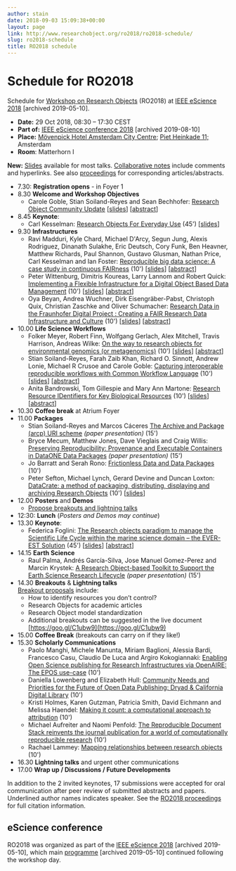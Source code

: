 ```yaml
---
author: stain
date: 2018-09-03 15:09:38+00:00
layout: page
link: http://www.researchobject.org/ro2018/ro2018-schedule/
slug: ro2018-schedule
title: RO2018 schedule
---
```

# Schedule for RO2018

Schedule for [Workshop on Research Objects](http://researchobject.org/ro2018/) (RO2018) at [IEEE eScience 2018](http://archive.is/X2PYb) [archived 2019-05-10].

* **Date:** 29 Oct 2018, 08:30 – 17:30 CEST
* **Part of:** [IEEE eScience conference 2018](http://archive.is/y9rva) [archived 2019-08-10]
* **Place:** [Mövenpick Hotel Amsterdam City Centre](https://www.movenpick.com/en/europe/netherlands/amsterdam/hotel-amsterdam/meetings/); [Piet Heinkade 11;](https://www.google.com/maps/place/Piet+Heinkade+11,+1019+BR+Amsterdam,+Netherlands) Amsterdam
* **Room**: Matterhorn I

**New:** [Slides](https://www.dropbox.com/sh/i2060ctj1wzglax/AAAuiVDKaDFMOzwyYSQxw67ba?dl=0) available for most talks. [Collaborative notes]( https://goo.gl/C1ubw9) include comments and hyperlinks. See also [proceedings](http://www.researchobject.org/ro2018/ro2018-proceedings/) for corresponding articles/abstracts.

* 7.30: **Registration opens** - in Foyer 1
* 8.30 **Welcome and Workshop Objectives**
  - Carole Goble, Stian Soiland-Reyes and Sean Bechhofer:
  [Research Object Community Update](https://doi.org/10.5281/zenodo.1484286) [[slides](https://doi.org/10.5281/zenodo.1484286)] [[abstract](https://doi.org/10.5281/zenodo.1313066)]
* 8.45 **Keynote**: 
  - Carl Kesselman:
  [Research Objects For Everyday Use](https://doi.org/10.5281/zenodo.1484341) (45') [[slides](https://doi.org/10.5281/zenodo.1484341)]
* 9.30 **Infrastructures**
  - Ravi Madduri, Kyle Chard, Michael D'Arcy, Segun Jung, Alexis Rodriguez, Dinanath Sulakhe, Eric Deutsch, Cory Funk, Ben Heavner, Matthew Richards, Paul Shannon, Gustavo Glusman, Nathan Price, Carl Kesselman and Ian Foster:
  [Reproducible big data science: A case study in continuous FAIRness](https://doi.org/10.5281/zenodo.1484403) (10') [[slides](https://doi.org/10.5281/zenodo.1484403)] [[abstract](http://doi.org/10.5281/zenodo.1310034)]
  - Peter Wittenburg, Dimitris Koureas, Larry Lannom and Robert Quick:
  [Implementing a Flexible Infrastructure for a Digital Object Based Data Management](https://doi.org/10.5281/zenodo.1484424) (10') [[slides](https://doi.org/10.5281/zenodo.1484424)] [[abstract](https://doi.org/10.5281/zenodo.1310621)]
  - Oya Beyan, Andrea Wuchner, Dirk Eisengräber-Pabst, Christoph Quix, Christian Zaschke and Oliver Schumacher:
  [Research Data in the Fraunhofer Digital Project : Creating a FAIR Research Data Infrastructure and Culture](https://doi.org/10.5281/zenodo.1484442) (10') [[slides](https://doi.org/10.5281/zenodo.1484442)] [[abstract](https://doi.org/10.5281/zenodo.1441011)]
* 10.00 **Life Science Workflows**
  - Folker Meyer, Robert Finn, Wolfgang Gerlach, Alex Mitchell, Travis Harrison, Andreas Wilke:
  [On the way to research objects for environmental genomics (or metagenomics)](https://doi.org/10.5281/zenodo.1484480) (10') [[slides](https://doi.org/10.5281/zenodo.1484480)] [[abstract](https://doi.org/10.5281/zenodo.1309962)]
  - Stian Soiland-Reyes, Farah Zaib Khan, Richard O. Sinnott, Andrew Lonie, Michael R Crusoe and Carole Goble:
  [Capturing interoperable reproducible workflows with Common Workflow Language](https://doi.org/10.5281/zenodo.1484496) (10') [[slides](http://slides.com/soilandreyes/2018-10-29-cwlprov)] [[abstract](http://s11.no/2018/cwl.html)]
  - Anita Bandrowski, Tom Gillespie and Mary Ann Martone:
  [Research Resource IDentifiers for Key Biological Resources](https://doi.org/10.5281/zenodo.1484502) (10') [[slides](https://doi.org/10.5281/zenodo.1484502)] [[abstract](https://doi.org/10.5281/zenodo.1412731)]
* 10.30 **Coffee break** at Atrium Foyer
* 11.00 **Packages**
  - Stian Soiland-Reyes and Marcos Cáceres
[The Archive and Package (arcp) URI scheme](https://doi.org/10.5281/zenodo.1320264) _(paper presentation)_ (15')
  - Bryce Mecum, Matthew Jones, Dave Vieglais and Craig Willis:
[Preserving Reproducibility: Provenance and Executable Containers in DataONE Data Packages](https://doi.org/10.5281/zenodo.1420531) _(paper presentation)_ (15')
  - Jo Barratt and Serah Rono:
[Frictionless Data and Data Packages](https://doi.org/10.5281/zenodo.1301152) (10')
  - Peter Sefton, Michael Lynch, Gerard Devine and Duncan Loxton:
[DataCrate: a method of packaging, distributing, displaying and archiving Research Objects](https://data.research.uts.edu.au/examples/v1.0/datacrate-RO-2018/data/paper.html) (10') [[slides](http://ptsefton.com/2018/10/29/sefton-ro2018.htm)]
* 12.00 **Posters** and **Demos**
  - [Propose breakouts and lightning talks](https://goo.gl/C1ubw9)
* 12:30: **Lunch** (_Posters and Demos may continue_)
* 13.30 **Keynote**:
  - Federica Foglini:
  [The Research objects paradigm to manage the Scientific Life Cycle within the marine science domain – the EVER-EST Solution](https://doi.org/10.5281/zenodo.1484377) (45') [[slides](https://doi.org/10.5281/zenodo.1484377)] [[abstract](https://doi.org/10.5281/zenodo.1408170)]
* 14.15 **Earth Science**
  - Raul Palma, Andrés García-Silva, Jose Manuel Gomez-Perez and Marcin Krystek:
[A Research Object-based Toolkit to Support the Earth Science Research Lifecycle](http://sandbox.rohub.org/rodl/ROs/ROToolkit_ro2018-published/ROToolkit-ES-CR.pdf) _(paper presentation)_ (15')
* 14.30 **Breakouts** & **Lightning talks**  
  [Breakout proposals](https://docs.google.com/document/d/18Rxa6XEiPkcNPd7Uye58Wz-1wNEgVD9ijv0LwH7HAuI/edit#) include: 
  - How to identify resources you don’t control?
  - Research Objects for academic articles
  - Research Object model standardization
  - Additional breakouts can be suggested in the live document [https://goo.gl/C1ubw9](https://goo.gl/C1ubw9)
* 15.00 **Coffee Break** (breakouts can carry on if they like!)
* 15.30 **Scholarly Communications**
  - Paolo Manghi, Michele Manunta, Miriam Baglioni, Alessia Bardi, Francesco Casu, Claudio De Luca and Argiro Kokogiannaki:
  [Enabling Open Science publishing for Research Infrastructures via OpenAIRE: The EPOS use-case](https://doi.org/10.5281/zenodo.1412509) (10')
  - Daniella Lowenberg and Elizabeth Hull:
  [Community Needs and Priorities for the Future of Open Data Publishing: Dryad & California Digital Library](https://doi.org/10.5281/zenodo.1299320) (10')
  - Kristi Holmes, Karen Gutzman, Patricia Smith, David Eichmann and Melissa Haendel:
  [Making it count: a computational approach to attribution](https://doi.org/10.5281/zenodo.1312651) (10')
  - Michael Aufreiter and Naomi Penfold:
  [The Reproducible Document Stack reinvents the journal publication for a world of computationally reproducible research](https://doi.org/10.5281/zenodo.1311612) (10')
  - Rachael Lammey:
  [Mapping relationships between research objects](https://doi.org/10.5281/zenodo.1410238) (10')
*  16.30 **Lightning talks** and urgent other communications
* 17.00 **Wrap up / Discussions / Future Developments**


In addition to the 2 invited keynotes, 17 submissions were accepted for oral communication after peer review of submitted abstracts and papers. Underlined author names indicates speaker. See the [RO2018 proceedings](http://www.researchobject.org/ro2018/ro2018-proceedings/) for full citation information.


## eScience conference


RO2018 was organized as part of the [IEEE eScience 2018](http://archive.is/X2PYb) [archived 2019-05-10], which main [programme](http://archive.is/BQdFg) [archived 2019-05-10] continued following the workshop day.

